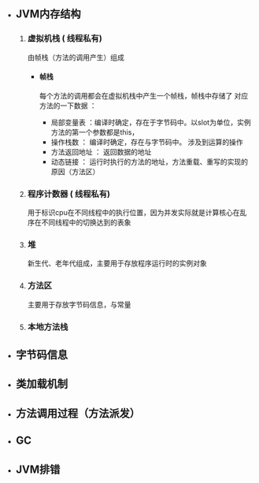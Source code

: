 - ## JVM内存结构

    1. ###  虚拟机栈 ( 线程私有)

       由帧栈（方法的调用产生）组成

       - #### 帧栈

         每个方法的调用都会在虚拟机栈中产生一个帧栈，帧栈中存储了 对应方法的一下数据 ：

         - 局部变量表 ：编译时确定，存在于字节码中。以slot为单位，实例方法的第一个参数都是this，
         - 操作栈数 ： 编译时确定，存在与字节码中。 涉及到运算的操作
         - 方法返回地址 ： 返回数据的地址
         - 动态链接 ： 运行时执行的方法的地址，方法重载、重写的实现的原因（方法区）

    2. ### 程序计数器 ( 线程私有)

       用于标识cpu在不同线程中的执行位置，因为并发实际就是计算核心在乱序在不同线程中的切换达到的表象

    3. ### 堆

       新生代、老年代组成，主要用于存放程序运行时的实例对象

    4. ### 方法区

       主要用于存放字节码信息，与常量

    5. ### 本地方法栈

- ## 字节码信息

- ## 类加载机制

- ## 方法调用过程（方法派发）

- ## GC

- ## JVM排错